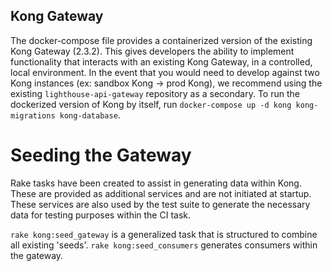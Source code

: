 ## Kong Gateway
The docker-compose file provides a containerized version of the existing Kong Gateway (2.3.2). This gives developers the ability to implement functionality that interacts with an existing Kong Gateway, in a controlled, local environment. In the event that you would need to develop against two Kong instances (ex: sandbox Kong -> prod Kong), we recommend using the existing `lighthouse-api-gateway` repository as a secondary. To run the dockerized version of Kong by itself, run `docker-compose up -d kong kong-migrations kong-database`.

# Seeding the Gateway
Rake tasks have been created to assist in generating data within Kong. These are provided as additional services and are not initiated at startup. These services are also used by the test suite to generate the necessary data for testing purposes within the CI task.

`rake kong:seed_gateway` is a generalized task that is structured to combine all existing 'seeds'.
`rake kong:seed_consumers` generates consumers within the gateway.